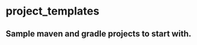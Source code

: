 # project_templates

Sample maven and gradle projects to start with.
------------------------------------------------
